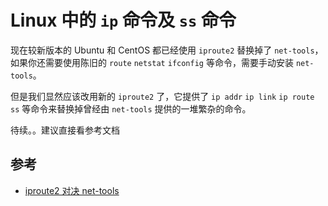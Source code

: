 # Linux 中的 `ip` 命令及 `ss` 命令

现在较新版本的 Ubuntu 和 CentOS 都已经使用 `iproute2` 替换掉了 `net-tools`，
如果你还需要使用陈旧的 `route` `netstat` `ifconfig` 等命令，需要手动安装 `net-tools`。

但是我们显然应该改用新的 `iproute2` 了，它提供了 `ip addr` `ip link` `ip route` `ss` 等命令来替换掉曾经由 `net-tools` 提供的一堆繁杂的命令。 

待续。。建议直接看参考文档

## 参考

- [iproute2 对决 net-tools](https://linux.cn/article-4326-1.html)
